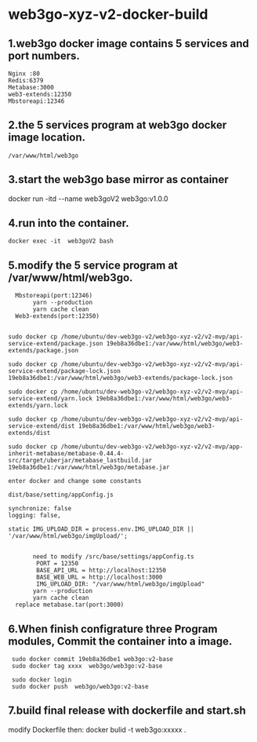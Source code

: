 # web3go-xyz-v2-docker-build
## 1.web3go docker image contains 5 services and port numbers.
    Nginx :80       
    Redis:6379
    Metabase:3000  
    web3-extends:12350
    Mbstoreapi:12346
## 2.the 5 services program at web3go docker image location.
    /var/www/html/web3go
## 3.start the web3go base mirror as container
   docker run -itd --name web3goV2  web3go:v1.0.0 
## 4.run into the container.
    docker exec -it  web3goV2 bash
## 5.modify the 5 service program at /var/www/html/web3go.
 ```
   Mbstoreapi(port:12346)
        yarn --production
        yarn cache clean
   Web3-extends(port:12350)
   

sudo docker cp /home/ubuntu/dev-web3go-v2/web3go-xyz-v2/v2-mvp/api-service-extend/package.json 19eb8a36dbe1:/var/www/html/web3go/web3-extends/package.json

sudo docker cp /home/ubuntu/dev-web3go-v2/web3go-xyz-v2/v2-mvp/api-service-extend/package-lock.json 19eb8a36dbe1:/var/www/html/web3go/web3-extends/package-lock.json

sudo docker cp /home/ubuntu/dev-web3go-v2/web3go-xyz-v2/v2-mvp/api-service-extend/yarn.lock 19eb8a36dbe1:/var/www/html/web3go/web3-extends/yarn.lock

sudo docker cp /home/ubuntu/dev-web3go-v2/web3go-xyz-v2/v2-mvp/api-service-extend/dist 19eb8a36dbe1:/var/www/html/web3go/web3-extends/dist

sudo docker cp /home/ubuntu/dev-web3go-v2/web3go-xyz-v2/v2-mvp/app-inherit-metabase/metabase-0.44.4-src/target/uberjar/metabase_lastbuild.jar 19eb8a36dbe1:/var/www/html/web3go/metabase.jar

enter docker and change some constants

dist/base/setting/appConfig.js

synchronize: false
logging: false,

 static IMG_UPLOAD_DIR = process.env.IMG_UPLOAD_DIR || '/var/www/html/web3go/imgUpload/';
 

        need to modify /src/base/settings/appConfig.ts
         PORT = 12350
         BASE_API_URL = http://localhost:12350
         BASE_WEB_URL = http://localhost:3000
         IMG_UPLOAD_DIR: "/var/www/html/web3go/imgUpload"
        yarn --production
        yarn cache clean
   replace metabase.tar(port:3000)
   ```
   
 
   
## 6.When finish configrature three Program modules, Commit the container into a image.
     sudo docker commit 19eb8a36dbe1 web3go:v2-base 
     sudo docker tag xxxx  web3go/web3go:v2-base
     
     sudo docker login
     sudo docker push  web3go/web3go:v2-base

    
## 7.build final release with dockerfile and start.sh
   
   modify Dockerfile
   then:
   docker bulid -t web3go:xxxxx .

   
   
